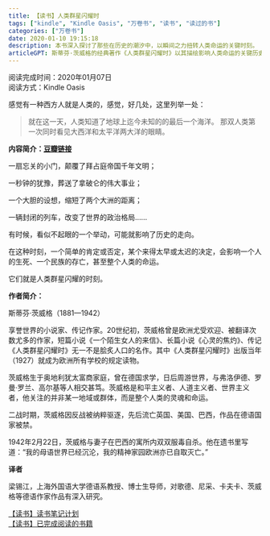 ```yaml
---
title: 【读书】人类群星闪耀时
tags: ["kindle", "Kindle Oasis", "万卷书", "读书", "读过的书"]
categories: ["万卷书"]
date: 2020-01-10 19:15:18
description: 本书深入探讨了那些在历史的潮汐中，以瞬间之力扭转人类命运的关键时刻。
articleGPT: 斯蒂芬·茨威格的经典著作《人类群星闪耀时》以其描绘影响人类命运的关键历史时刻而闻名，但有读者指出其中存在西方中心视角。
---
```


阅读完成时间：2020年01月07日  
阅读方式：Kindle Oasis

感觉有一种西方人就是人类的，感觉，好几处，这里列举一处：

> 就在这一天，人类知道了地球上迄今未知的的最后一个海洋。 那双人类第一次同时看见大西洋和太平洋两大洋的眼睛。

**内容简介：[豆瓣链接](https://book.douban.com/subject/33385476/)**

一扇忘关的小门，颠覆了拜占庭帝国千年文明；

一秒钟的犹豫，葬送了拿破仑的伟大事业；

一个大胆的设想，缩短了两个大洲的距离；

一辆封闭的列车，改变了世界的政治格局……

有时候，看似不起眼的一个举动，可能就影响了历史的走向。

在这种时刻，一个简单的肯定或否定，某个来得太早或太迟的决定，会影响一个人的生死、一个民族的存亡，甚至整个人类的命运。

它们就是人类群星闪耀的时刻。

**作者简介：**

斯蒂芬·茨威格（1881—1942）

享誉世界的小说家、传记作家。20世纪初，茨威格曾是欧洲尤受欢迎、被翻译次数尤多的作家，短篇小说《一个陌生女人的来信》、长篇小说《心灵的焦灼》、传记《人类群星闪耀时》无一不是脍炙人口的名作。其中《人类群星闪耀时》出版当年（1927）就成为欧洲所有学校的规定读物。

茨威格生于奥地利犹太富商家庭，曾在德国求学，日后周游世界，与弗洛伊德、罗曼·罗兰、高尔基等人相交甚笃。茨威格是和平主义者、人道主义者、世界主义者，他关注的并非某一地域或群体，而是整个人类的灵魂和命运。

二战时期，茨威格因反战被纳粹驱逐，先后流亡英国、美国、巴西，作品在德语国家被禁。

1942年2月22日，茨威格与妻子在巴西的寓所内双双服毒自杀。他在遗书里写道：“我的母语世界已经沉沦，我的精神家园欧洲亦已自取灭亡。”

**译者**

梁锡江，上海外国语大学德语系教授、博士生导师，对歌德、尼采、卡夫卡、茨威格等德语作家作品有深入研究。

[【读书】读书笔记计划](/posts/2016/1114/reading-plan)  
[【读书】已完成阅读的书籍](/posts/2017/0315/reading-done)

